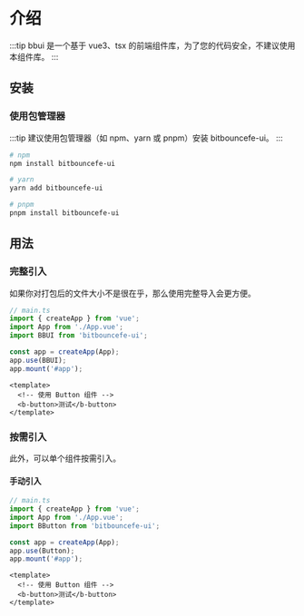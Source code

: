 # 介绍

:::tip
bbui 是一个基于 vue3、tsx 的前端组件库，为了您的代码安全，不建议使用本组件库。
:::

## 安装

### 使用包管理器

:::tip
建议使用包管理器（如 npm、yarn 或 pnpm）安装 bitbouncefe-ui。
:::

```bash
# npm
npm install bitbouncefe-ui

# yarn
yarn add bitbouncefe-ui

# pnpm
pnpm install bitbouncefe-ui
```

## 用法

### 完整引入

如果你对打包后的文件大小不是很在乎，那么使用完整导入会更方便。

```typescript
// main.ts
import { createApp } from 'vue';
import App from './App.vue';
import BBUI from 'bitbouncefe-ui';

const app = createApp(App);
app.use(BBUI);
app.mount('#app');
```

```vue
<template>
  <!-- 使用 Button 组件 -->
  <b-button>测试</b-button>
</template>
```

### 按需引入

此外，可以单个组件按需引入。

#### 手动引入

```typescript
// main.ts
import { createApp } from 'vue';
import App from './App.vue';
import BButton from 'bitbouncefe-ui';

const app = createApp(App);
app.use(Button);
app.mount('#app');
```

```vue
<template>
  <!-- 使用 Button 组件 -->
  <b-button>测试</b-button>
</template>
```

